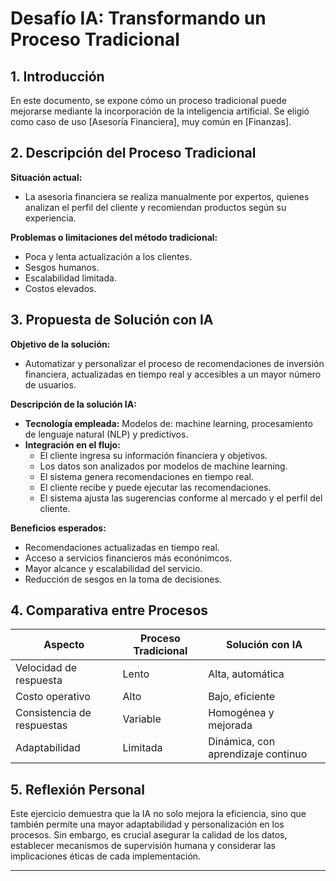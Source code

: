 # Desafío IA: Transformando un Proceso Tradicional

## 1. Introducción
En este documento, se expone cómo un proceso tradicional puede mejorarse mediante la incorporación de la inteligencia artificial. Se eligió como caso de uso [Asesoría Financiera], muy común en [Finanzas].

## 2. Descripción del Proceso Tradicional
**Situación actual:**
- La asesoría financiera se realiza manualmente por expertos, quienes analizan el perfil del cliente y recomiendan productos según su experiencia.

**Problemas o limitaciones del método tradicional:**
- Poca y lenta actualización a los clientes.  
- Sesgos humanos.
- Escalabilidad limitada.
- Costos elevados.

## 3. Propuesta de Solución con IA
**Objetivo de la solución:**
- Automatizar y personalizar el proceso de recomendaciones de inversión financiera, actualizadas en tiempo real y accesibles a un mayor número de usuarios.

**Descripción de la solución IA:**
- **Tecnología empleada:** Modelos de: machine learning, procesamiento de lenguaje natural (NLP) y predictivos.  
- **Integración en el flujo:**
  - El cliente ingresa su información financiera y objetivos.
  - Los datos son analizados por modelos de machine learning.
  - El sistema genera recomendaciones en tiempo real.
  - El cliente recibe y puede ejecutar las recomendaciones.
  - El sistema ajusta las sugerencias conforme al mercado y el perfil del cliente.

**Beneficios esperados:**
- Recomendaciones actualizadas en tiempo real.
- Acceso a servicios financieros más econónimcos.
- Mayor alcance y escalabilidad del servicio.
- Reducción de sesgos en la toma de decisiones.

## 4. Comparativa entre Procesos

| Aspecto                    | Proceso Tradicional              | Solución con IA                         |
|----------------------------|----------------------------------|-----------------------------------------|
| Velocidad de respuesta     | Lento                            | Alta, automática                        |
| Costo operativo            | Alto                             | Bajo, eficiente                         |
| Consistencia de respuestas | Variable                         | Homogénea y mejorada                   |
| Adaptabilidad              | Limitada                         | Dinámica, con aprendizaje continuo     |

## 5. Reflexión Personal

Este ejercicio demuestra que la IA no solo mejora la eficiencia, sino que también permite una mayor adaptabilidad y personalización en los procesos. Sin embargo, es crucial asegurar la calidad de los datos, establecer mecanismos de supervisión humana y considerar las implicaciones éticas de cada implementación.

---
